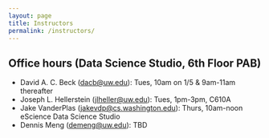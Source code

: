 ```yaml
---
layout: page
title: Instructors
permalink: /instructors/
---
```


## Office hours (Data Science Studio, 6th Floor PAB)

- David A. C. Beck (dacb@uw.edu): Tues, 10am on 1/5 & 9am-11am thereafter
- Joseph L. Hellerstein (jlheller@uw.edu): Tues, 1pm-3pm, C610A
- Jake VanderPlas (jakevdp@cs.washington.edu): Thurs, 10am-noon eScience Data Science Studio
- Dennis Meng (demeng@uw.edu): TBD
